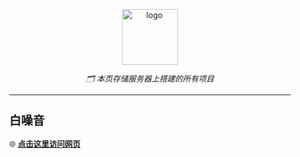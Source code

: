 <div align="center">
  <a href="https://alist.nn.ci">
    <img width="100px" alt="logo" src="https://cdn.jsdelivr.net/gh/alist-org/logo@main/logo.svg"/>
  </a>
  <p><em>🗂 本页存储服务器上搭建的所有项目</em></p>
</div>

---

## 白噪音

🌐 **[点击这里访问网页](http://8cz1c72b.beesnat.com:17827/)**
